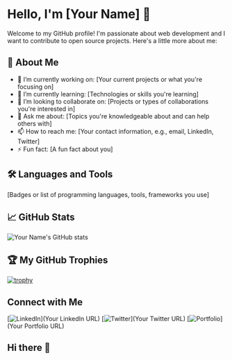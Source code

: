 # Hello, I'm [Your Name] 👋

Welcome to my GitHub profile! I'm passionate about web development and I want to contribute to open source projects. Here's a little more about me:

## 🚀 About Me

- 🔭 I’m currently working on: [Your current projects or what you're focusing on]
- 🌱 I’m currently learning: [Technologies or skills you're learning]
- 👯 I’m looking to collaborate on: [Projects or types of collaborations you're interested in]
- 💬 Ask me about: [Topics you're knowledgeable about and can help others with]
- 📫 How to reach me: [Your contact information, e.g., email, LinkedIn, Twitter]
- ⚡ Fun fact: [A fun fact about you]

## 🛠️ Languages and Tools

[Badges or list of programming languages, tools, frameworks you use]

## 📈 GitHub Stats

![Your Name's GitHub stats](https://github-readme-stats.vercel.app/api?username=yourusername&show_icons=true&theme=radical)

## 🏆 My GitHub Trophies

[![trophy](https://github-profile-trophy.vercel.app/?username=yourusername&theme=onedark)](https://github.com/ryo-ma/github-profile-trophy)

## Connect with Me

[![LinkedIn](https://img.shields.io/badge/LinkedIn-blue?style=flat&logo=linkedin)](Your LinkedIn URL)
[![Twitter](https://img.shields.io/badge/Twitter-blue?style=flat&logo=twitter)](Your Twitter URL)
[![Portfolio](https://img.shields.io/badge/Portfolio-orange?style=flat&logo=firefox-browser)](Your Portfolio URL)




## Hi there 👋

<!--
**TommiNICE/TommiNICE** is a ✨ _special_ ✨ repository because its `README.md` (this file) appears on your GitHub profile.

Here are some ideas to get you started:

- 🔭 I’m currently working on ...
- 🌱 I’m currently learning ...
- 👯 I’m looking to collaborate on ...
- 🤔 I’m looking for help with ...
- 💬 Ask me about ...
- 📫 How to reach me: ...
- 😄 Pronouns: ...
- ⚡ Fun fact: ...
-->
